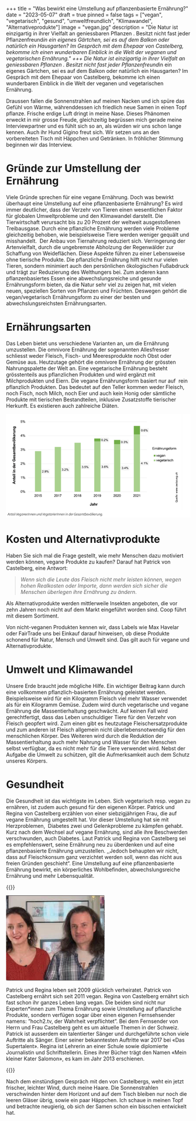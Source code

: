 +++
title = "Was bewirkt eine Umstellung auf pflanzenbasierte Ernährung?"
date = "2023-05-07"
draft = true
pinned = false
tags = ["vegan", "vegetarisch", "gesund", "umweltfreundlich", "Klimawandel", "Alternativeprodukte"]
image = "vegan.jpg"
description = "Die Natur ist einzigartig in ihrer Vielfalt an geniessbaren Pflanzen . Besitzt nicht fast jeder Pflanzenfreund*in ein eigenes Gärtchen, sei es auf dem Balkon oder natürlich ein Hausgarten? Im Gespräch mit dem Ehepaar von Castelberg, bekomme ich einen wunderbaren Einblick in die Welt der veganen und vegetarischen Ernährung."
+++
Die Natur ist einzigartig in ihrer Vielfalt an geniessbaren Pflanzen . Besitzt nicht fast jeder Pflanzenfreund*in ein eigenes Gärtchen, sei es auf dem Balkon oder natürlich ein Hausgarten? Im Gespräch mit dem Ehepaar von Castelberg, bekomme ich einen wunderbaren Einblick in die Welt der veganen und vegetarischen Ernährung. 

Draussen fallen die Sonnenstrahlen auf meinen Nacken und ich spüre das Gefühl von Wärme, währenddessen ich friedlich neue Samen in einen Topf pflanze. Frische erdige Luft dringt in meine Nase. Dieses Phänomen erweckt in mir grosse Freude, gleichzeitig begrüssen mich gerade meine Interviewpartner und es fühlt sich so an, als würden wir uns schon lange kennen. Auch ihr Hund Gigino freut sich. Wir setzen uns an den vorbereiteten Tisch mit Häppchen und Getränken. In fröhlicher Stimmung beginnen wir das Interview.

# Gründe zur Umstellung der Ernährung

Viele Gründe sprechen für eine vegane Ernährung. Doch was bewirkt überhaupt eine Umstellung auf eine pflanzenbasierte Ernährung? Es wird immer deutlicher, dass der Verzehr von Tieren einen wesentlichen Faktor für globalen Umweltprobleme und den Klimawandel darstellt. Die Tierwirtschaft verursacht bis zu 20 Prozent der weltweit ausgestoßenen Treibausgase. Durch eine pflanzliche Ernährung werden viele Probleme gleichzeitig behoben, wie beispielsweise Tiere werden weniger gequält und misshandelt.  Der Anbau von Tiernahrung reduziert sich. Verringerung der Artenvielfalt, durch die ungebremste Abholzung der Regenwälder zur Schaffung von Weideflächen. Diese Aspekte führen zu einer Lebensweise ohne tierische Produkte. Die pflanzliche Ernährung hilft nicht nur vielen Tieren, sondern minimiert auch den persönlichen ökologischen Fußabdruck und trägt zur Reduzierung des Welthungers bei. Zum anderen kann pflanzenbasiertes Essen eine abwechslungsreiche und gesunde Ernährungsform bieten, da die Natur sehr viel zu zeigen hat, mit vielen neuen, speziellen Sorten von Pflanzen und Früchten. Deswegen gehört die vegan/vegetarisch Ernährungsform zu einer der besten und abwechslungsreichsten Ernährungsarten.

# Ernährungsarten

Das Leben bietet uns verschiedene Varianten an, um die Ernährung umzustellen. Die omnivore Ernährung der sogenannten Allesfresser schliesst weder Fleisch, Fisch- und Meeresprodukte noch Obst oder Gemüse aus. Heutzutage gehört die omnivore Ernährung der grössten Nahrungspalette der Welt an. Eine vegetarische Ernährung besteht grösstenteils aus pflanzlichen Produkten und wird ergänzt mit Milchprodukten und Eiern. Die vegane Ernährungsform basiert nur auf  rein pflanzlich Produkten. Das bedeutet auf den Teller kommen weder Fleisch, noch Fisch, noch Milch, noch Eier und auch kein Honig oder sämtliche Produkte mit tierischen Bestandteilen, inklusive Zusatzstoffe tierischer Herkunft. Es existieren auch zahlreiche Diäten.

![Statistik zur Zunahme der vegan/vegetarischen Ernährung in der Schweiz](statistik.png "https://www.swissveg.ch/2021_10_Anzahl_Veganer_Vegetarier?language=de")

# Kosten und Alternativprodukte 

Haben Sie sich mal die Frage gestellt, wie mehr Menschen dazu motiviert werden können, vegane Produkte zu kaufen? Darauf hat Patrick von Castelberg, eine Antwort:

> *Wenn sich die Leute das Fleisch nicht mehr leisten können, wegen hohen Realkosten oder Importe, dann werden sich sicher die Menschen überlegen ihre Ernährung zu ändern*. 

Als Alternativprodukte werden mittlerweile Insekten angeboten, die vor zehn Jahren noch nicht auf dem Markt eingeführt worden sind. Coop führt mit diesem Sortiment.

Von nicht-veganen Produkten kennen wir, dass Labels wie Max Havelar oder FairTrade uns bei Einkauf darauf hinweisen, ob diese Produkte schonend für Natur, Mensch und Umwelt sind. Das gilt auch für vegane und Alternativprodukte. 

# Umwelt und Klimawandel

Unsere Erde braucht jede mögliche Hilfe. Ein wichtiger Beitrag kann durch eine vollkommen pflanzlich-basierten Ernährung geleistet werden. Beispielsweise wird für ein Kilogramm Fleisch viel mehr Wasser verwendet als für ein Kilogramm Gemüse. Zudem wird durch vegetarische und vegane Ernährung die Massentierhaltung geschwächt. Auf keinen Fall wird gerechtfertigt, dass das Leben unschuldiger Tiere für den Verzehr von Fleisch geopfert wird. Zum einen gibt es heutzutage Fleischersatzprodukte und zum anderen ist Fleisch allgemein nicht überlebensnotwendig für den menschlichen Körper. Des Weiteren wird durch die Reduktion der Massentierhaltung auch mehr Nahrung und Wasser für den Menschen selbst verfügbar, da es nicht mehr für die Tiere verwendet wird. Nebst der Aufgabe die Umwelt zu schützen, gilt die Aufmerksamkeit auch dem Schutz unseres Körpers. 

# Gesundheit

Die Gesundheit ist das wichtigste im Leben. Sich vegetarisch resp. vegan zu ernähren, ist zudem auch gesund für den eigenen Körper. Patrick und Regina von Castelberg erzählen von einer siebzigjährigen Frau, die auf vegane Ernährung umgestellt hat. Vor dieser Umstellung hat sie mit Herzproblemen,  Diabetes zwei und Gelenkprobleme zu kämpfen gehabt. Kurz nach dem Wechsel auf vegane Ernährung, sind alle ihre Beschwerden verschwunden, auch Diabetes. Laut Patrick und Regina von Castelberg sei es empfehlenswert, seine Ernährung neu zu überdenken und auf eine pflanzenbasierte Ernährung umzustellen. ,,Jedoch behaupten wir nicht, dass auf Fleischkonsum ganz verzichtet werden soll, wenn das nicht aus freien Gründen geschieht“. Eine Umstellung auf eine pflanzenbasierte Ernährung bewirkt, ein körperliches Wohlbefinden, abwechslungsreiche Ernährung und mehr Lebensqualität. 

{{<box>}}

![Regina und Patrick von Castelberg](reginapatrick.png "Regina (links) und Patrick (rechts) von Castelberg")

Patrick und Regina leben seit 2009 glücklich verheiratet. Patrick von Castelberg ernährt sich seit 2011 vegan. Regina von Castelberg ernährt sich fast schon ihr ganzes Leben lang vegan. Die beiden sind nicht nur Experten*innen zum Thema Ernährung sowie Umstellung auf pflanzliche Produkte, sondern verfügen sogar über einen eigenen Fernsehsender namens: ”hoch2.tv, der Wahrheit verpflichtet”. Bei dem Fernsender von Herrn und Frau Castelberg geht es um aktuelle Themen in der Schweiz. Patrick ist ausserdem ein talentierter Sänger und durchgeführte schon viele Auftritte als Sänger. Einer seiner bekanntesten Auftritte war 2017 bei «Das Supertalent». Regina ist Lehrerin an einer Schule sowie diplomierte Journalistin und Schriftstellerin. Eines ihrer Bücher trägt den Namen «Mein kleiner Kater Salomon», es kam im Jahr 2013 erschienen.

{{</box>}}

Nach dem einstündigen Gespräch mit den von Castelbergs, weht ein jetzt frischer, leichter Wind, durch meine Haare. Die Sonnenstrahlen verschwinden hinter dem Horizont und auf dem Tisch bleiben nur noch die leeren Gläser übrig, sowie ein paar Häppchen. Ich schaue in meinen Topf und betrachte neugierig, ob sich der Samen schon ein bisschen entwickelt hat.